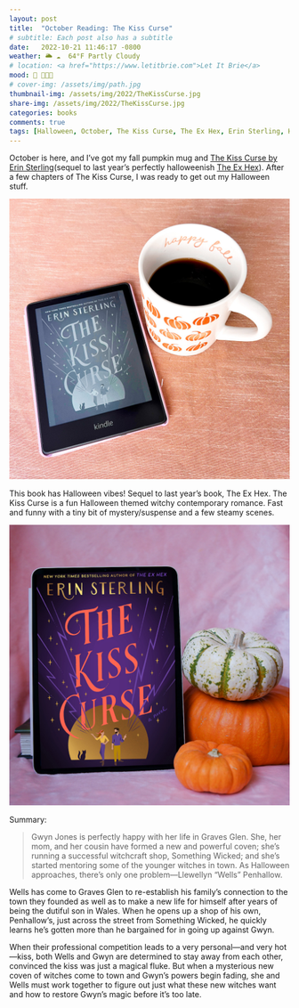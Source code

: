 ```yaml
---
layout: post
title:  "October Reading: The Kiss Curse"
# subtitle: Each post also has a subtitle
date:   2022-10-21 11:46:17 -0800
weather: 🌥️ ☁️  64°F Partly Cloudy
# location: <a href="https://www.letitbrie.com">Let It Brie</a>
mood: 🥰 🎃🎃🎃
# cover-img: /assets/img/path.jpg
thumbnail-img: /assets/img/2022/TheKissCurse.jpg
share-img: /assets/img/2022/TheKissCurse.jpg
categories: books
comments: true
tags: [Halloween, October, The Kiss Curse, The Ex Hex, Erin Sterling, Halloween Books, Witch Books]
---
```


October is here, and I’ve got my fall pumpkin mug and [The Kiss Curse by Erin Sterling](https://www.rachelhawkinsbooks.com/erin-sterling-books/paranormal-romances/the-kiss-curse/)(sequel to last year’s perfectly halloweenish [The Ex Hex](https://blog.shannonkay.me/2021/10-18-theexhex/)). After a few chapters of The Kiss Curse, I was ready to get out my Halloween stuff. 

![The Kiss Curse and Coffee](/assets/img/2022/TheKissCurse-coffee.jpg)

This book has Halloween vibes! Sequel to last year’s book, The Ex Hex. The Kiss Curse is a fun Halloween themed witchy contemporary romance. Fast and funny with a tiny bit of mystery/suspense and a few steamy scenes.

![The Kiss Curse and pumpkins](/assets/img/2022/TheKissCurse.jpg)

Summary:

>Gwyn Jones is perfectly happy with her life in Graves Glen. She, her mom, and her cousin have formed a new and powerful coven; she’s running a successful witchcraft shop, Something Wicked; and she’s started mentoring some of the younger witches in town. As Halloween approaches, there’s only one problem—Llewellyn “Wells” Penhallow.
>
 Wells has come to Graves Glen to re-establish his family’s connection to the town they founded as well as to make a new life for himself after years of being the dutiful son in Wales. When he opens up a shop of his own, Penhallow’s, just across the street from Something Wicked, he quickly learns he’s gotten more than he bargained for in going up against Gwyn.
 >
 When their professional competition leads to a very personal—and very hot—kiss, both Wells and Gwyn are determined to stay away from each other, convinced the kiss was just a magical fluke. But when a mysterious new coven of witches come to town and Gwyn’s powers begin fading, she and Wells must work together to figure out just what these new witches want and how to restore Gwyn’s magic before it’s too late.